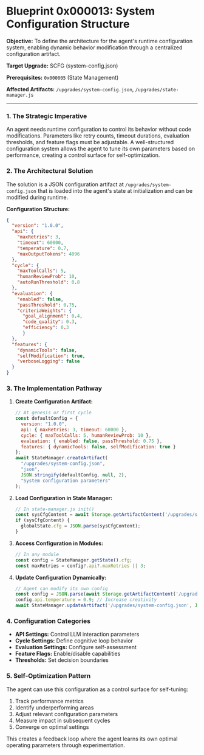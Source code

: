 # Blueprint 0x000013: System Configuration Structure

**Objective:** To define the architecture for the agent's runtime configuration system, enabling dynamic behavior modification through a centralized configuration artifact.

**Target Upgrade:** SCFG (system-config.json)

**Prerequisites:** `0x000005` (State Management)

**Affected Artifacts:** `/upgrades/system-config.json`, `/upgrades/state-manager.js`

---

### 1. The Strategic Imperative

An agent needs runtime configuration to control its behavior without code modifications. Parameters like retry counts, timeout durations, evaluation thresholds, and feature flags must be adjustable. A well-structured configuration system allows the agent to tune its own parameters based on performance, creating a control surface for self-optimization.

### 2. The Architectural Solution

The solution is a JSON configuration artifact at `/upgrades/system-config.json` that is loaded into the agent's state at initialization and can be modified during runtime.

**Configuration Structure:**
```json
{
  "version": "1.0.0",
  "api": {
    "maxRetries": 3,
    "timeout": 60000,
    "temperature": 0.7,
    "maxOutputTokens": 4096
  },
  "cycle": {
    "maxToolCalls": 5,
    "humanReviewProb": 10,
    "autoRunThreshold": 0.8
  },
  "evaluation": {
    "enabled": false,
    "passThreshold": 0.75,
    "criteriaWeights": {
      "goal_alignment": 0.4,
      "code_quality": 0.3,
      "efficiency": 0.3
      }
  },
  "features": {
    "dynamicTools": false,
    "selfModification": true,
    "verboseLogging": false
  }
}
```

### 3. The Implementation Pathway

1. **Create Configuration Artifact:**
   ```javascript
   // At genesis or first cycle
   const defaultConfig = {
     version: "1.0.0",
     api: { maxRetries: 3, timeout: 60000 },
     cycle: { maxToolCalls: 5, humanReviewProb: 10 },
     evaluation: { enabled: false, passThreshold: 0.75 },
     features: { dynamicTools: false, selfModification: true }
   };
   await StateManager.createArtifact(
     "/upgrades/system-config.json",
     "json",
     JSON.stringify(defaultConfig, null, 2),
     "System configuration parameters"
   );
   ```

2. **Load Configuration in State Manager:**
   ```javascript
   // In state-manager.js init()
   const sysCfgContent = await Storage.getArtifactContent('/upgrades/system-config.json');
   if (sysCfgContent) {
     globalState.cfg = JSON.parse(sysCfgContent);
   }
   ```

3. **Access Configuration in Modules:**
   ```javascript
   // In any module
   const config = StateManager.getState().cfg;
   const maxRetries = config?.api?.maxRetries || 3;
   ```

4. **Update Configuration Dynamically:**
   ```javascript
   // Agent can modify its own config
   const config = JSON.parse(await Storage.getArtifactContent('/upgrades/system-config.json'));
   config.api.temperature = 0.9; // Increase creativity
   await StateManager.updateArtifact('/upgrades/system-config.json', JSON.stringify(config, null, 2));
   ```

### 4. Configuration Categories

- **API Settings:** Control LLM interaction parameters
- **Cycle Settings:** Define cognitive loop behavior
- **Evaluation Settings:** Configure self-assessment
- **Feature Flags:** Enable/disable capabilities
- **Thresholds:** Set decision boundaries

### 5. Self-Optimization Pattern

The agent can use this configuration as a control surface for self-tuning:
1. Track performance metrics
2. Identify underperforming areas
3. Adjust relevant configuration parameters
4. Measure impact in subsequent cycles
5. Converge on optimal settings

This creates a feedback loop where the agent learns its own optimal operating parameters through experimentation.
